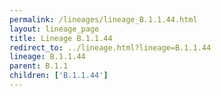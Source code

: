 ```yaml
---
permalink: /lineages/lineage_B.1.1.44.html
layout: lineage_page
title: Lineage B.1.1.44
redirect_to: ../lineage.html?lineage=B.1.1.44
lineage: B.1.1.44
parent: B.1.1
children: ['B.1.1.44']
---
```

